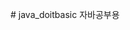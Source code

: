 <font class="papago-parent"><font class="papago-source" style="display:none;"># java_doitbasic
</font># java_doitbasic
</font><font class="papago-parent"><font class="papago-source" style="display:none;">자바공부용
</font>자바공부용
</font>
